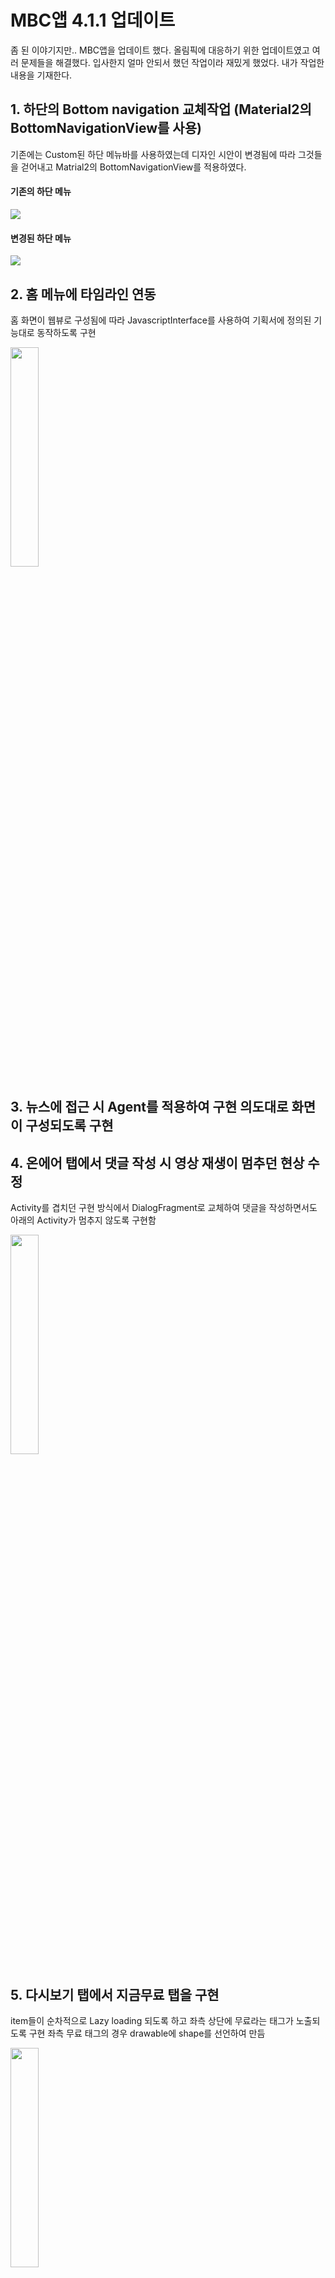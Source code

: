 MBC앱 4.1.1 업데이트
======
좀 된 이야기지만.. MBC앱을 업데이트 했다.
올림픽에 대응하기 위한 업데이트였고 여러 문제들을 해결했다.
입사한지 얼마 안되서 했던 작업이라 재밌게 했었다.
내가 작업한 내용을 기재한다.

## 1. 하단의 Bottom navigation 교체작업 (Material2의 BottomNavigationView를 사용)
기존에는 Custom된 하단 메뉴바를 사용하였는데 디자인 시안이 변경됨에 따라 그것들을 걷어내고 Matrial2의 BottomNavigationView를 적용하였다.
#### 기존의 하단 메뉴
<img src="https://user-images.githubusercontent.com/64320373/133109401-29dda93a-ca53-46b0-9a44-34c71efe8f2e.png"></img>
#### 변경된 하단 메뉴
<img src="https://user-images.githubusercontent.com/64320373/133109411-dff336a6-e0e4-4682-bdfd-5b1ae6822245.png"></img>

## 2. 홈 메뉴에 타임라인 연동
홈 화면이 웹뷰로 구성됨에 따라 JavascriptInterface를 사용하여 기획서에 정의된 기능대로 동작하도록 구현

<img src="https://user-images.githubusercontent.com/64320373/133109413-01af21c7-b110-4b8c-b189-272db164e11b.jpg" width=30%></img>

## 3. 뉴스에 접근 시 Agent를 적용하여 구현 의도대로 화면이 구성되도록 구현
## 4. 온에어 탭에서 댓글 작성 시 영상 재생이 멈추던 현상 수정
Activity를 겹치던 구현 방식에서 DialogFragment로 교체하여 댓글을 작성하면서도 아래의 Activity가 멈추지 않도록 구현함

<img src="https://user-images.githubusercontent.com/64320373/133108403-8efd5dcf-a951-4e19-8f10-070feacbb68b.jpg" width=30%></img>
## 5. 다시보기 탭에서 지금무료 탭을 구현
item들이 순차적으로 Lazy loading 되도록 하고 좌측 상단에 무료라는 태그가 노출되도록 구현 좌측 무료 태그의 경우 drawable에 shape를 선언하여 만듬

<img src="https://user-images.githubusercontent.com/64320373/133108414-6d3684c4-32f1-4ede-82f7-27ad8fafd3a7.jpg" width=30%></img>

## 6. 음성 검색과 저장소 관련 권한 부여 로직 변경
기존에는 앱 최초 실행시 일괄적으로 권한을 부여 받는 형태였지만 https://developer.android.com/guide/topics/permissions/overview 에 워크플로우를 동일하게 구현하여 불필요한 권한 부여가 이루어지지 않도록 구현

<img src="https://user-images.githubusercontent.com/64320373/133108421-343240ef-f647-4d01-850b-1f08149ee930.png"></img>
<img src="https://user-images.githubusercontent.com/64320373/133108427-a1c8652b-6ded-4546-9364-4f09e3e0f8f1.png"></img>
<img src="https://user-images.githubusercontent.com/64320373/133108430-01f5f011-471c-4810-93c1-ff3363365e6b.png"></img>

## 7. 플렛 브레드 사의 광고 적용
https://www.gomcorp.com/service/video.gom, VAST 3.0 규격의 XML Parsing, TikXML 라이브러리 사용

## 8. WebView에서 History back 기능 구현

## 9. 기타 버그 수정

